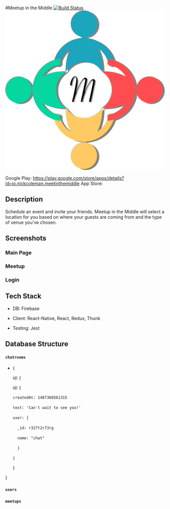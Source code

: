 #Meetup in the Middle [![Build Status](https://travis-ci.org/ThoughtfulThinkers/MeetInTheMiddle.svg?branch=master)](https://travis-ci.org/ThoughtfulThinkers/MeetInTheMiddle)
![Meetup in the Middle](/assets/images/MeetInTheMiddleLogo.png)

Google Play: https://play.google.com/store/apps/details?id=io.nickcoleman.meetinthemiddle
App Store: 

## Description

Schedule an event and invite your friends. Meetup in the Middle will select a location for you based on where your guests are coming from and the type of venue you've chosen.

## Screenshots

### Main Page

### Meetup

### Login

## Tech Stack

- DB: Firebase

- Client: React-Native, React, Redux, Thunk

- Testing: Jest

## Database Structure

#### `chatrooms`

- {

  id: {
  
    id: {
    
      createdAt: 1487360561315
      
      text: 'Can't wait to see you!'
      
      user: {
      
        _id: r327t2r73rg
        
        name: "chat"
        
        }
        
      }
      
   }
   
}

#### `users`


#### `meetups`

